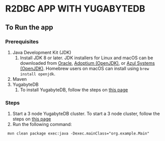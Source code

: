 # R2DBC APP WITH YUGABYTEDB

## To Run the app

### Prerequisites

1. Java Development Kit (JDK)
   1. Install JDK 8 or later. JDK installers for Linux and macOS can be downloaded from [Oracle](http://jdk.java.net/), [Adoptium (OpenJDK)](https://adoptium.net/), or [Azul Systems (OpenJDK)](https://www.azul.com/downloads/?package=jdk). Homebrew users on macOS can install using `brew install openjdk`.
2. Maven 
3. YugabyteDB
   1. To install YugabyteDB, follow the steps on [this page](https://docs.yugabyte.com/preview/quick-start/)

### Steps

1. Start a 3 node YugabyteDB cluster. To start a 3 node cluster, follow the steps on [this page](https://docs.yugabyte.com/preview/reference/configuration/yugabyted/#create-a-local-multi-node-cluster) 
2. Run the following command:
```shell
 mvn clean package exec:java -Dexec.mainClass="org.example.Main"
```